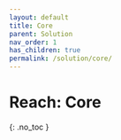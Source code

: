 ```yaml
---
layout: default
title: Core
parent: Solution
nav_order: 1
has_children: true
permalink: /solution/core/
---
```


# Reach: Core
{: .no_toc }